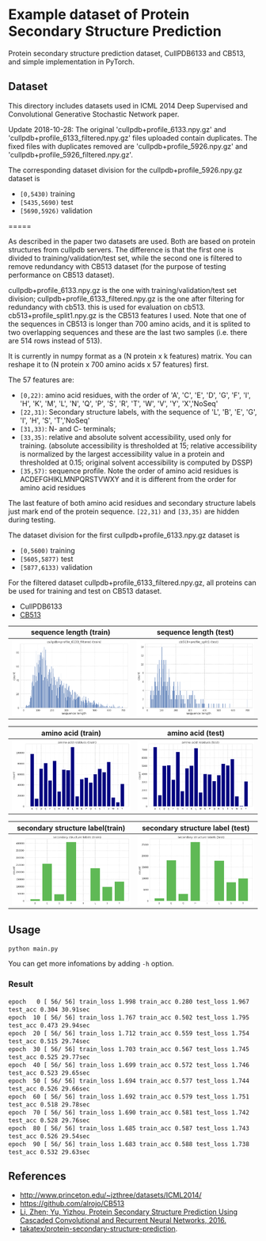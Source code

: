# Example dataset of Protein Secondary Structure Prediction

Protein secondary structure prediction dataset, CullPDB6133 and CB513, and simple implementation in PyTorch.

## Dataset

This directory includes datasets used in ICML 2014 Deep Supervised and Convolutional Generative Stochastic Network paper.

Update 2018-10-28:
The original 'cullpdb+profile_6133.npy.gz' and 'cullpdb+profile_6133_filtered.npy.gz' files uploaded contain duplicates.
The fixed files with duplicates removed are 'cullpdb+profile_5926.npy.gz' and 'cullpdb+profile_5926_filtered.npy.gz'.

The corresponding dataset division for the cullpdb+profile_5926.npy.gz dataset is

- `[0,5430)` training
- `[5435,5690)` test
- `[5690,5926)` validation

=====

As described in the paper two datasets are used. Both are based on protein structures from cullpdb servers.
The difference is that the first one is divided to training/validation/test set,
while the second one is filtered to remove redundancy with CB513 dataset (for the purpose of testing performance on CB513 dataset).

cullpdb+profile_6133.npy.gz is the one with training/validation/test set division;
cullpdb+profile_6133_filtered.npy.gz is the one after filtering for redundancy with cb513. this is used for evaluation on cb513.
cb513+profile_split1.npy.gz is the CB513 features I used.
Note that one of the sequences in CB513 is longer than 700 amino acids, and it is splited to two overlapping sequences and these are the last two samples (i.e. there are 514 rows instead of 513).


It is currently in numpy format as a (N protein x k features) matrix. You can reshape it to (N protein x 700 amino acids x 57 features) first.

The 57 features are:
- `[0,22)`: amino acid residues, with the order of 'A', 'C', 'E', 'D', 'G', 'F', 'I', 'H', 'K', 'M', 'L', 'N', 'Q', 'P', 'S', 'R', 'T', 'W', 'V', 'Y', 'X','NoSeq'
- `[22,31)`: Secondary structure labels, with the sequence of 'L', 'B', 'E', 'G', 'I', 'H', 'S', 'T','NoSeq'
- `[31,33)`: N- and C- terminals;
- `[33,35)`: relative and absolute solvent accessibility, used only for training. (absolute accessibility is thresholded at 15; relative accessibility is normalized by the largest accessibility value in a protein and thresholded at 0.15; original solvent accessibility is computed by DSSP)
- `[35,57)`: sequence profile. Note the order of amino acid residues is ACDEFGHIKLMNPQRSTVWXY and it is different from the order for amino acid residues

The last feature of both amino acid residues and secondary structure labels just mark end of the protein sequence.
`[22,31)` and `[33,35)` are hidden during testing.

The dataset division for the first cullpdb+profile_6133.npy.gz dataset is
- `[0,5600)` training
- `[5605,5877)` test
- `[5877,6133)` validation

For the filtered dataset cullpdb+profile_6133_filtered.npy.gz, all proteins can be used for training and test on CB513 dataset.

- CullPDB6133
- [CB513](https://github.com/alrojo/CB513)

|sequence length (train)|sequence length (test)|
|:-:|:-:|
|![](figure/seqlen_train.png)|![](figure/seqlen_test.png)|

|amino acid (train)|amino acid (test)|
|:-:|:-:|
|![](figure/amino_acid_train.png)|![](figure/amino_acid_test.png)|

|secondary structure label(train)|secondary structure label (test)|
|:-:|:-:|
|![](figure/secondary_structure_train.png)|![](figure/secondary_structure_test.png)|

## Usage

```
python main.py
```

You can get more infomations by adding `-h` option.

### Result

```
epoch   0 [ 56/ 56] train_loss 1.998 train_acc 0.280 test_loss 1.967 test_acc 0.304 30.91sec
epoch  10 [ 56/ 56] train_loss 1.767 train_acc 0.502 test_loss 1.795 test_acc 0.473 29.94sec
epoch  20 [ 56/ 56] train_loss 1.712 train_acc 0.559 test_loss 1.754 test_acc 0.515 29.74sec
epoch  30 [ 56/ 56] train_loss 1.703 train_acc 0.567 test_loss 1.745 test_acc 0.525 29.77sec
epoch  40 [ 56/ 56] train_loss 1.699 train_acc 0.572 test_loss 1.746 test_acc 0.523 29.65sec
epoch  50 [ 56/ 56] train_loss 1.694 train_acc 0.577 test_loss 1.744 test_acc 0.526 29.66sec
epoch  60 [ 56/ 56] train_loss 1.692 train_acc 0.579 test_loss 1.751 test_acc 0.518 29.78sec
epoch  70 [ 56/ 56] train_loss 1.690 train_acc 0.581 test_loss 1.742 test_acc 0.528 29.76sec
epoch  80 [ 56/ 56] train_loss 1.685 train_acc 0.587 test_loss 1.743 test_acc 0.526 29.54sec
epoch  90 [ 56/ 56] train_loss 1.683 train_acc 0.588 test_loss 1.738 test_acc 0.532 29.63sec
```

## References

- http://www.princeton.edu/~jzthree/datasets/ICML2014/
- https://github.com/alrojo/CB513 
- [Li, Zhen; Yu, Yizhou, Protein Secondary Structure Prediction Using Cascaded Convolutional and Recurrent Neural Networks, 2016.](https://arxiv.org/pdf/1604.07176.pdf)
- [takatex/protein-secondary-structure-prediction](https://github.com/takatex/protein-secondary-structure-prediction).
